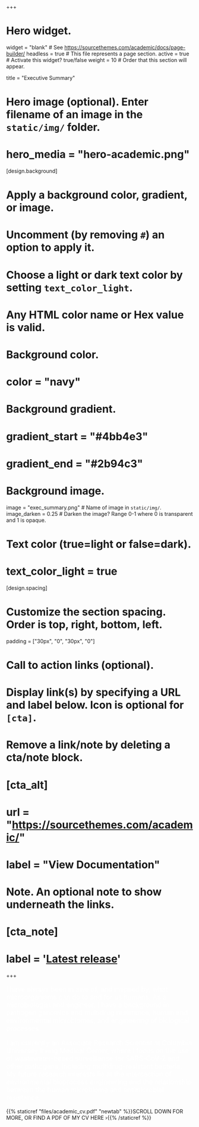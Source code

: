 +++
# Hero widget.
widget = "blank"  # See https://sourcethemes.com/academic/docs/page-builder/
headless = true  # This file represents a page section.
active = true  # Activate this widget? true/false
weight = 10  # Order that this section will appear.

title = "Executive Summary"

# Hero image (optional). Enter filename of an image in the `static/img/` folder.
# hero_media = "hero-academic.png"

[design.background]
  # Apply a background color, gradient, or image.
  #   Uncomment (by removing `#`) an option to apply it.
  #   Choose a light or dark text color by setting `text_color_light`.
  #   Any HTML color name or Hex value is valid.

  # Background color.
  # color = "navy"
  
  # Background gradient.
  # gradient_start = "#4bb4e3"
  # gradient_end = "#2b94c3"
  
  # Background image.
  image = "exec_summary.png"  # Name of image in `static/img/`.
  image_darken = 0.25  # Darken the image? Range 0-1 where 0 is transparent and 1 is opaque.

  # Text color (true=light or false=dark).
  # text_color_light = true
  
[design.spacing]
  # Customize the section spacing. Order is top, right, bottom, left.
  padding = ["30px", "0", "30px", "0"]
  
# Call to action links (optional).
#   Display link(s) by specifying a URL and label below. Icon is optional for `[cta]`.
#   Remove a link/note by deleting a cta/note block.

#  [cta_alt]
  #  url = "https://sourcethemes.com/academic/"
  #  label = "View Documentation"

# Note. An optional note to show underneath the links.
#  [cta_note]
  #  label = '<a class="js-github-release" href="https://sourcethemes.com/academic/updates" data-repo="gcushen/hugo-academic">Latest release<!-- V --></a>'
+++
<p style="color:white;font-size:18px;">I have always been in awe of, and inspired by, what microorganisms can do to and for us humans. As a microbiologist and engineer, I have a background in pathogen genomics and multidrug resistance, human and environmental microbiomes, and engineering of biological processes.</p> 

<p style="color:white;font-size:18px;">I am currently an Associate Research Scientist at Columbia University Irving Medical Center, where I focus on the use of wastewater-based surveillance for SARS-CoV-2 and other pathogens, including multidrug-resistant bacteria. My future research interests lie at the intersection of environmental bioprocess engineering and the relationship between the human microbiome and antimicrobial resistance.</p>

{{% staticref "files/academic_cv.pdf" "newtab" %}}SCROLL DOWN FOR MORE, OR FIND A PDF OF MY CV HERE ›{{% /staticref %}}